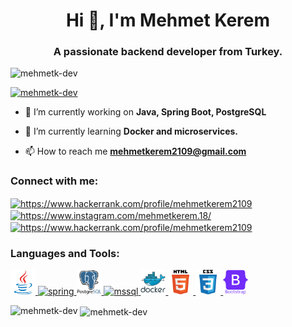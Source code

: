 <h1 align="center">Hi 👋, I'm Mehmet Kerem</h1>
<h3 align="center">A passionate backend developer from Turkey.</h3>

<p align="left"> <img src="https://komarev.com/ghpvc/?username=mehmetk-dev&label=Profile%20views&color=0e75b6&style=flat" alt="mehmetk-dev" /> </p>

<p align="left"> <a href="https://github.com/ryo-ma/github-profile-trophy"><img src="https://github-profile-trophy.vercel.app/?username=mehmetk-dev" alt="mehmetk-dev" /></a> </p>

- 🔭 I’m currently working on **Java, Spring Boot, PostgreSQL**

- 🌱 I’m currently learning **Docker and microservices.**

- 📫 How to reach me **mehmetkerem2109@gmail.com**

<h3 align="left">Connect with me:</h3>
<p align="left">
<a href="https://linkedin.com/in/https://www.hackerrank.com/profile/mehmetkerem2109" target="blank"><img align="center" src="https://raw.githubusercontent.com/rahuldkjain/github-profile-readme-generator/master/src/images/icons/Social/linked-in-alt.svg" alt="https://www.hackerrank.com/profile/mehmetkerem2109" height="30" width="40" /></a>
<a href="https://instagram.com/https://www.instagram.com/mehmetkerem.18/" target="blank"><img align="center" src="https://raw.githubusercontent.com/rahuldkjain/github-profile-readme-generator/master/src/images/icons/Social/instagram.svg" alt="https://www.instagram.com/mehmetkerem.18/" height="30" width="40" /></a>
<a href="https://www.hackerrank.com/https://www.hackerrank.com/profile/mehmetkerem2109" target="blank"><img align="center" src="https://raw.githubusercontent.com/rahuldkjain/github-profile-readme-generator/master/src/images/icons/Social/hackerrank.svg" alt="https://www.hackerrank.com/profile/mehmetkerem2109" height="30" width="40" /></a>
</p>

<h3 align="left">Languages and Tools:</h3>
<p align="left"> <a href="https://www.java.com" target="_blank" rel="noreferrer"> <img src="https://raw.githubusercontent.com/devicons/devicon/master/icons/java/java-original.svg" alt="java" width="40" height="40"/></a><a href="https://spring.io/" target="_blank" rel="noreferrer"> <img src="https://www.vectorlogo.zone/logos/springio/springio-icon.svg" alt="spring" width="40" height="40"/></a><a href="https://www.postgresql.org" target="_blank" rel="noreferrer"> <img src="https://raw.githubusercontent.com/devicons/devicon/master/icons/postgresql/postgresql-original-wordmark.svg" alt="postgresql" width="40" height="40"/> </a> <a href="https://www.microsoft.com/en-us/sql-server" target="_blank" rel="noreferrer"> <img src="https://www.svgrepo.com/show/303229/microsoft-sql-server-logo.svg" alt="mssql" width="40" height="40"/> </a> <a href="https://www.docker.com/" target="_blank" rel="noreferrer"> <img src="https://raw.githubusercontent.com/devicons/devicon/master/icons/docker/docker-original-wordmark.svg" alt="docker" width="40" height="40"/> </a> <a href="https://www.w3.org/html/" target="_blank" rel="noreferrer"> <img src="https://raw.githubusercontent.com/devicons/devicon/master/icons/html5/html5-original-wordmark.svg" alt="html5" width="40" height="40"/> </a> <a href="https://www.w3schools.com/css/" target="_blank" rel="noreferrer"> <img src="https://raw.githubusercontent.com/devicons/devicon/master/icons/css3/css3-original-wordmark.svg" alt="css3" width="40" height="40"/> </a> <a href="https://getbootstrap.com" target="_blank" rel="noreferrer"> <img src="https://raw.githubusercontent.com/devicons/devicon/master/icons/bootstrap/bootstrap-plain-wordmark.svg" alt="bootstrap" width="40" height="40"/></a></p>

<p><img align="left" src="https://github-readme-stats.vercel.app/api/top-langs?username=mehmetk-dev&show_icons=true&locale=en&layout=compact" alt="mehmetk-dev" /></p>

<p>&nbsp;<img align="center" src="https://github-readme-stats.vercel.app/api?username=mehmetk-dev&show_icons=true&locale=en" alt="mehmetk-dev" /></p>
